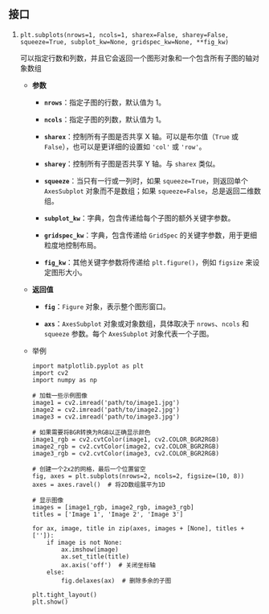 ## 接口

1. `plt.subplots(nrows=1, ncols=1, sharex=False, sharey=False, squeeze=True, subplot_kw=None, gridspec_kw=None, **fig_kw)`

   可以指定行数和列数，并且它会返回一个图形对象和一个包含所有子图的轴对象数组

   - **参数**

     - **`nrows`**：指定子图的行数，默认值为 1。

     - **`ncols`**：指定子图的列数，默认值为 1。

     - **`sharex`**：控制所有子图是否共享 X 轴。可以是布尔值（`True` 或 `False`），也可以是更详细的设置如 `'col'` 或 `'row'`。

     - **`sharey`**：控制所有子图是否共享 Y 轴。与 `sharex` 类似。

     - **`squeeze`**：当只有一行或一列时，如果 `squeeze=True`，则返回单个 `AxesSubplot` 对象而不是数组；如果 `squeeze=False`，总是返回二维数组。

     - **`subplot_kw`**：字典，包含传递给每个子图的额外关键字参数。

     - **`gridspec_kw`**：字典，包含传递给 `GridSpec` 的关键字参数，用于更细粒度地控制布局。

     - **`fig_kw`**：其他关键字参数将传递给 `plt.figure()`，例如 `figsize` 来设定图形大小。

   - **返回值**

     - **`fig`**：`Figure` 对象，表示整个图形窗口。

     - **`axs`**：`AxesSubplot` 对象或对象数组，具体取决于 `nrows`、`ncols` 和 `squeeze` 参数。每个 `AxesSubplot` 对象代表一个子图。

   - 举例

     ```
     import matplotlib.pyplot as plt
     import cv2
     import numpy as np
     
     # 加载一些示例图像
     image1 = cv2.imread('path/to/image1.jpg')
     image2 = cv2.imread('path/to/image2.jpg')
     image3 = cv2.imread('path/to/image3.jpg')
     
     # 如果需要将BGR转换为RGB以正确显示颜色
     image1_rgb = cv2.cvtColor(image1, cv2.COLOR_BGR2RGB)
     image2_rgb = cv2.cvtColor(image2, cv2.COLOR_BGR2RGB)
     image3_rgb = cv2.cvtColor(image3, cv2.COLOR_BGR2RGB)
     
     # 创建一个2x2的网格，最后一个位置留空
     fig, axes = plt.subplots(nrows=2, ncols=2, figsize=(10, 8))
     axes = axes.ravel()  # 将2D数组展平为1D
     
     # 显示图像
     images = [image1_rgb, image2_rgb, image3_rgb]
     titles = ['Image 1', 'Image 2', 'Image 3']
     
     for ax, image, title in zip(axes, images + [None], titles + ['']):
         if image is not None:
             ax.imshow(image)
             ax.set_title(title)
             ax.axis('off')  # 关闭坐标轴
         else:
             fig.delaxes(ax)  # 删除多余的子图
     
     plt.tight_layout()
     plt.show()
     ```

     

​		